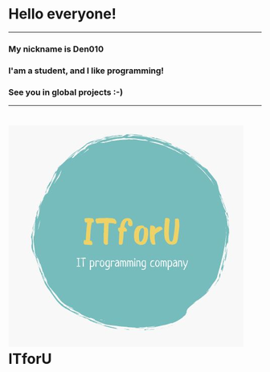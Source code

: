 # Hello everyone!
---

### My nickname is Den010
### I'am a student, and I like programming!
### See you in global projects :-)

***
# ![My startup At](img/logo.JPG) ITforU
